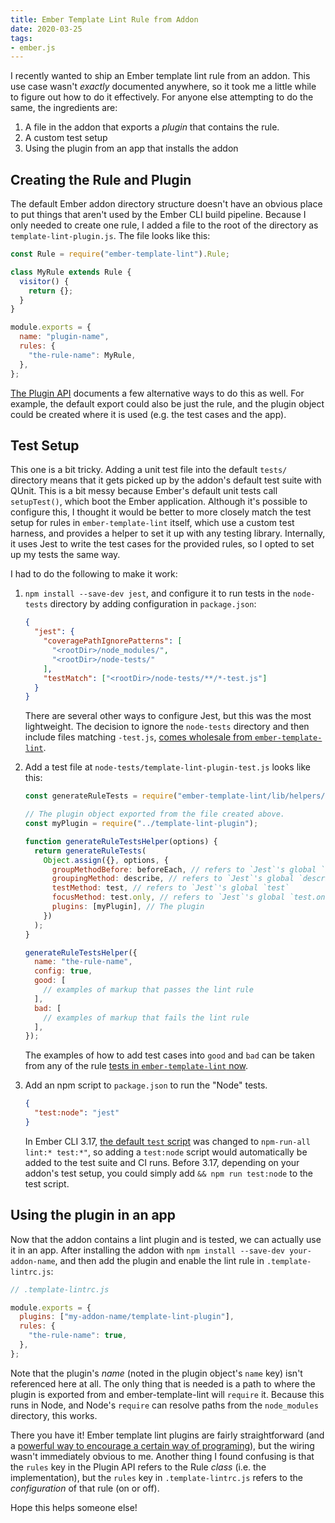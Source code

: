 ```yaml
---
title: Ember Template Lint Rule from Addon
date: 2020-03-25
tags:
- ember.js
---
```


I recently wanted to ship an Ember template lint rule from an addon. This use case wasn't _exactly_
documented anywhere, so it took me a little while to figure out how to do it effectively. For anyone
else attempting to do the same, the ingredients are:

1. A file in the addon that exports a _plugin_ that contains the rule.
1. A custom test setup
1. Using the plugin from an app that installs the addon

## Creating the Rule and Plugin

The default Ember addon directory structure doesn't have an obvious place to put things that aren't
used by the Ember CLI build pipeline. Because I only needed to create one rule, I added a file to
the root of the directory as `template-lint-plugin.js`. The file looks like this:

```js
const Rule = require("ember-template-lint").Rule;

class MyRule extends Rule {
  visitor() {
    return {};
  }
}

module.exports = {
  name: "plugin-name",
  rules: {
    "the-rule-name": MyRule,
  },
};
```

[The Plugin API][1] documents a few alternative ways to do this as well. For example, the default export
could also be just the rule, and the plugin object could be created where it is used (e.g. the
test cases and the app).

## Test Setup

This one is a bit tricky. Adding a unit test file into the default `tests/` directory means
that it gets picked up by the addon's default test suite with QUnit. This is a bit messy because
Ember's default unit tests call `setupTest()`, which boot the Ember application. Although it's possible
to configure this, I thought it would be better to more closely match the test setup for rules
in `ember-template-lint` itself, which use a custom test harness, and provides a helper to set
it up with any testing library. Internally, it uses Jest to write the test cases for the provided rules,
so I opted to set up my tests the same way.

I had to do the following to make it work:

1.  `npm install --save-dev jest`, and configure it to run tests in the `node-tests` directory by
    adding configuration in `package.json`:

    ```json
    {
      "jest": {
        "coveragePathIgnorePatterns": [
          "<rootDir>/node_modules/",
          "<rootDir>/node-tests/"
        ],
        "testMatch": ["<rootDir>/node-tests/**/*-test.js"]
      }
    }
    ```

    There are several other ways to configure Jest, but this was the most lightweight. The
    decision to ignore the `node-tests` directory and then include files matching `-test.js`,
    [comes wholesale from `ember-template-lint`][3].

1.  Add a test file at `node-tests/template-lint-plugin-test.js` looks like this:

    ```js
    const generateRuleTests = require("ember-template-lint/lib/helpers/rule-test-harness");

    // The plugin object exported from the file created above.
    const myPlugin = require("../template-lint-plugin");

    function generateRuleTestsHelper(options) {
      return generateRuleTests(
        Object.assign({}, options, {
          groupMethodBefore: beforeEach, // refers to `Jest`'s global `beforeEach`
          groupingMethod: describe, // refers to `Jest`'s global `describe`
          testMethod: test, // refers to `Jest`'s global `test`
          focusMethod: test.only, // refers to `Jest`'s global `test.only`
          plugins: [myPlugin], // The plugin
        })
      );
    }

    generateRuleTestsHelper({
      name: "the-rule-name",
      config: true,
      good: [
        // examples of markup that passes the lint rule
      ],
      bad: [
        // examples of markup that fails the lint rule
      ],
    });
    ```

    The examples of how to add test cases into `good` and `bad` can be taken from any of the rule
    [tests in `ember-template-lint` now][2].

1.  Add an npm script to `package.json` to run the "Node" tests.

    ```json
    {
      "test:node": "jest"
    }
    ```

    In Ember CLI 3.17, [the default `test` script][5] was changed to `npm-run-all lint:* test:*"`, so adding
    a `test:node` script would automatically be added to the test suite and CI runs. Before 3.17,
    depending on your addon's test setup, you could simply add `&& npm run test:node` to the test script.

## Using the plugin in an app

Now that the addon contains a lint plugin and is tested, we can actually use it in an app.
After installing the addon with `npm install --save-dev your-addon-name`, and then add the plugin
and enable the lint rule in `.template-lintrc.js`:

```js
// .template-lintrc.js

module.exports = {
  plugins: ["my-addon-name/template-lint-plugin"],
  rules: {
    "the-rule-name": true,
  },
};
```

Note that the plugin's _name_ (noted in the plugin object's `name` key) isn't referenced here at all.
The only thing that is needed is a path to where the plugin is exported from and ember-template-lint
will `require` it. Because this runs in Node, and Node's `require` can resolve paths from the
`node_modules` directory, this works.

There you have it! Ember template lint plugins are fairly straightforward (and a [powerful way to
encourage a certain way of programing][4]), but the wiring wasn't immediately
obvious to me. Another thing I found confusing is that the `rules` key in the Plugin API
refers to the Rule _class_ (i.e. the implementation), but the `rules` key in `.template-lintrc.js`
refers to the _configuration_ of that rule (on or off).

Hope this helps someone else!

[1]: https://github.com/ember-template-lint/ember-template-lint/blob/v2.4.1/docs/plugins.md
[2]: https://github.com/ember-template-lint/ember-template-lint/tree/v2.4.1/test/unit/rules
[3]: https://github.com/ember-template-lint/ember-template-lint/blob/v2.4.1/package.json#L28-L36
[4]: https://twitter.com/mehulkar/status/1240020900960825345
[5]: https://github.com/ember-cli/ember-cli/pull/9009
